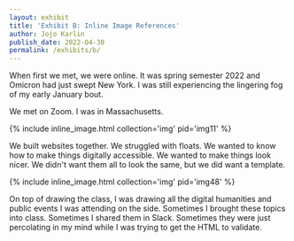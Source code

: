 ```yaml
---
layout: exhibit
title: 'Exhibit B: Inline Image References'
author: Jojo Karlin
publish_date: 2022-O4-30
permalink: /exhibits/b/
---
```


When first we met, we were online. It was spring semester 2022 and Omicron had just swept New York. I was still experiencing the lingering fog of my early January bout.

We met on Zoom. I was in Massachusetts. 

{% include inline_image.html collection='img' pid='img11' %}

We built websites together. We struggled with floats. We wanted to know how to make things digitally accessible. We wanted to make things look nicer. We didn't want them all to look the same, but we did want a template.


{% include inline_image.html collection='img' pid='img48' %}

On top of drawing the class, I was drawing all the digital humanities and public events I was attending on the side. Sometimes I brought these topics into class. Sometimes I shared them in Slack. Sometimes they were just percolating in my mind while I was trying to get the HTML to validate.

